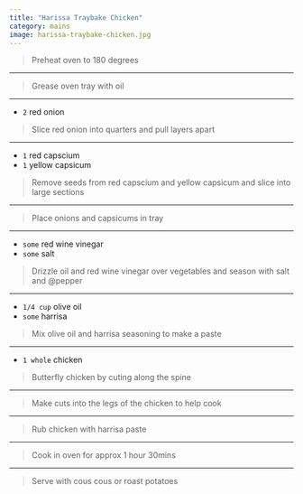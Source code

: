 ```yaml
---
title: "Harissa Traybake Chicken"
category: mains
image: harissa-traybake-chicken.jpg
---
```



> Preheat oven to 180 degrees

---

> Grease oven tray with oil

---

* `2` red onion

> Slice red onion into quarters and pull layers apart

---

* `1` red capscium
* `1` yellow capsicum

> Remove seeds from red capscium and yellow capsicum and slice into large sections

---

> Place onions and capsicums in tray

---

* `some` red wine vinegar
* `some` salt

> Drizzle oil and red wine vinegar over vegetables and season with salt and @pepper

---

* `1/4 cup` olive oil
* `some` harrisa

> Mix olive oil and harrisa seasoning to make a paste

---

* `1 whole` chicken

> Butterfly chicken by cuting along the spine

---

> Make cuts into the legs of the chicken to help cook

---

> Rub chicken with harrisa paste

---

> Cook in oven for approx 1 hour 30mins

---

> Serve with cous cous or roast potatoes

